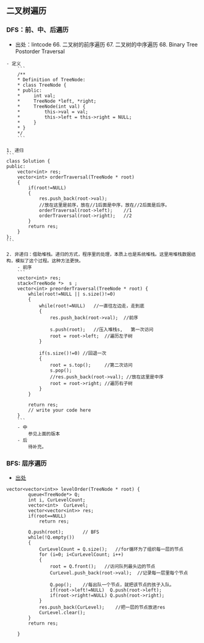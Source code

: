 

## 二叉树遍历

### DFS：前、中、后遍历
   - 出处：lintcode
        66. 二叉树的前序遍历
        67. 二叉树的中序遍历
        68. Binary Tree Postorder Traversal

    - 定义
        ```
        /**
        * Definition of TreeNode:
        * class TreeNode {
        * public:
        *     int val;
        *     TreeNode *left, *right;
        *     TreeNode(int val) {
        *         this->val = val;
        *         this->left = this->right = NULL;
        *     }
        * }
        */
        ```

    1. 递归
    ```
    class Solution {
    public:
        vector<int> res;
        vector<int> orderTraversal(TreeNode * root)
        {
            if(root!=NULL)
            {
                res.push_back(root->val); 
                //放在这里是前序，放在//1后面是中序，放在//2后面是后序。
                orderTraversal(root->left);    //1
                orderTraversal(root->right);   //2                     
            }
            return res;
        }
    };
    ```

    2. 非递归：借助堆栈。递归的方式，程序里的处理，本质上也是系统堆栈。这里用堆栈数据结构，模拟了这个过程。这种方法更快。
        - 前序
        ```
        vector<int> res;
        stack<TreeNode *>  s ;
        vector<int> preorderTraversal(TreeNode * root) {
            while(root!=NULL || s.size()!=0)
            {
                while(root!=NULL)   //一直往左边走，走到底
                {
                    res.push_back(root->val);  //前序
                
                    s.push(root);   //压入堆栈s,   第一次访问
                    root = root->left;  //遍历左子树
                }
                
                if(s.size()!=0) //回退一次
                {
                    root = s.top();     //第二次访问
                    s.pop();
                    //res.push_back(root->val); //放在这里是中序
                    root = root->right; //遍历右子树
                }
            }
            
            return res;
            // write your code here
        }
        ```
        - 中
            参见上面的版本    
        - 后
            待补充。




### BFS: 层序遍历
- [出处](https://www.lintcode.com/problem/binary-tree-level-order-traversal/leaderboard)
```
vector<vector<int>> levelOrder(TreeNode * root) {
        queue<TreeNode*> Q;
        int i, CurLevelCount;
        vector<int>  CurLevel;
        vector<vector<int>> res;
        if(root==NULL)
            return res;
            
        Q.push(root);       // BFS
        while(!Q.empty())
        {
            CurLevelCount = Q.size();   //for循环为了组织每一层的节点
            for (i=0; i<CurLevelCount; i++)
            {
                root = Q.front();   //访问队列最头边的节点
                CurLevel.push_back(root->val);  //记录每一层里每个节点
                
                Q.pop();    //每出队一个节点，就把该节点的孩子入队。
                if(root->left!=NULL)  Q.push(root->left);
                if(root->right!=NULL) Q.push(root->right);
            }
            res.push_back(CurLevel);    //把一层的节点放进res
            CurLevel.clear();
        }
        return res;

    }
```